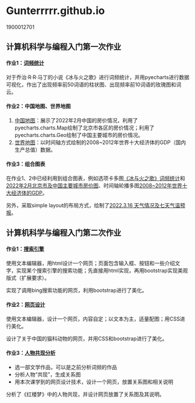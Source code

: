 # Gunterrrrr.github.io
1900012701
## 计算机科学与编程入门第一次作业
#### 作业1：[词频统计](https://gunterrrrr.github.io/a_song_of_ice_and_fire_word_freq.html)
对于乔治·R·R·马丁的小说《冰与火之歌》进行词频统计，并用pyecharts进行数据可视化，作出了出现频率前50词语的柱状图、出现频率前10词语的玫瑰图和词云。
#### 作业2：中国地图、世界地图
1. [中国地图](https://gunterrrrr.github.io/housing_price.html)：展示了2022年2月中国的房价情况，利用了pyecharts.charts.Map绘制了北京市各区的房价情况；利用了pyecharts.charts.Geo绘制了中国主要城市的房价情况。
2. [世界地图](https://gunterrrrr.github.io/world_top_10_ecnomies_GDP.html)：以时间轴方式绘制的2008~2012年世界十大经济体的GDP（国内生产总值）数据。
#### 作业3：组合图表
在作业1、2中已经利用到组合图表，例如选项卡多图[《冰与火之歌》词频统计](https://gunterrrrr.github.io/a_song_of_ice_and_fire_word_freq.html)和[2022年2月北京市及中国主要城市房价图](https://gunterrrrr.github.io/housing_price.html)、时间轴轮播多图[2008~2012年世界十大经济体的GDP](https://gunterrrrr.github.io/world_top_10_ecnomies_GDP.html)。

另外，采取simple layout的布局方式，绘制了[2022.3.16 天气情况及七天气温预报](https://gunterrrrr.github.io/weather_2022_3_16.html)。

## 计算机科学与编程入门第二次作业
#### 作业1：[搜索引擎](https://gunterrrrr.github.io/search_engine.html)
使用文本编辑器，用html设计一个网页；页面包含输入框、按钮和一些介绍文字，实现某个搜索引擎的搜索功能；先直接用html实现，再用bootstrap实现美观版式（扩展要求）。

实现了调用bing搜索功能的网页，利用bootstrap进行了美化。
#### 作业2：[网页设计](https://gunterrrrr.github.io/webpage.html)
使用文本编辑器，设计一个网页，内容自定；以文本为主，适量配图；用CSS进行美化。

设计了关于中国的猫科动物的网页，并用CSS和bootstrap进行了美化。
#### 作业3：[人物共现分析](https://gunterrrrr.github.io/coocurr_hongloumeng.html)
- 选一部文学作品，可以是之前分析词频的作品
- 分析人物“共现”，生成关系图
- 用本次课学到的网页设计技术，设计一个网页，放置关系图和相关说明

分析了《红楼梦》中的人物共现，并设计网页放置了关系图及其说明。
